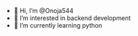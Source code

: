 - 👋 Hi, I’m @Onoja544
- 👀 I’m interested in backend development
- 🌱 I’m currently learning python

<!---
Onoja544/Onoja544 is a ✨ special ✨ repository because its `README.md` (this file) appears on your GitHub profile.
You can click the Preview link to take a look at your changes.
--->
